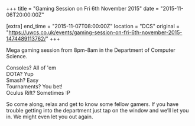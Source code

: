 +++
title = "Gaming Session on Fri 6th November 2015"
date = "2015-11-06T20:00:00Z"

[extra]
end_time = "2015-11-07T08:00:00Z"
location = "DCS"
original = "https://uwcs.co.uk/events/gaming-session-on-fri-6th-november-2015-1474489113762/"
+++

Mega gaming session from 8pm-8am in the Department of Computer Science.

Consoles? All of 'em  
DOTA? Yup  
Smash? Easy  
Tournaments? You bet\!  
Oculus Rift? Sometimes :P

So come along, relax and get to know some fellow gamers. If you have trouble getting into the department just tap on the window and we’ll let you in. We might even let you out again.

